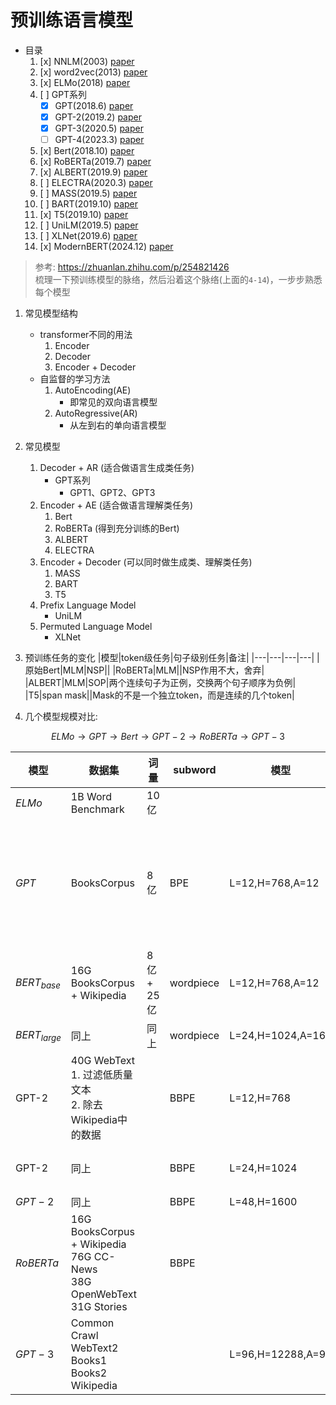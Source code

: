 # 预训练语言模型

- 目录
    1. [x] NNLM(2003) [paper](https://www.jmlr.org/papers/volume3/bengio03a/bengio03a.pdf)
    2. [x] word2vec(2013) [paper](https://arxiv.org/abs/1310.4546v1)
    3. [x] ELMo(2018) [paper](https://arxiv.org/abs/1802.05365v2)
    4. [ ] GPT系列
        - [x] GPT(2018.6) [paper](https://s3-us-west-2.amazonaws.com/openai-assets/research-covers/language-unsupervised/language_understanding_paper.pdf)
        - [x] GPT-2(2019.2) [paper](https://d4mucfpksywv.cloudfront.net/better-language-models/language-models.pdf)
        - [x] GPT-3(2020.5) [paper](https://arxiv.org/abs/2005.14165v4)
        - [ ] GPT-4(2023.3) [paper](https://arxiv.org/abs/2303.08774v3)
    5. [x] Bert(2018.10) [paper](https://arxiv.org/abs/1810.04805v2)
    6. [x] RoBERTa(2019.7) [paper](https://arxiv.org/abs/1907.11692v1)
    7. [x] ALBERT(2019.9) [paper](https://arxiv.org/abs/1909.11942v6)
    8. [ ] ELECTRA(2020.3) [paper](https://arxiv.org/abs/2003.10555v1)
    9. [ ] MASS(2019.5) [paper](https://arxiv.org/abs/1905.02450v5)
    10. [ ] BART(2019.10) [paper](https://arxiv.org/abs/1910.13461v1)
    11. [x] T5(2019.10) [paper](https://arxiv.org/abs/1910.10683v4)
    12. [ ] UniLM(2019.5) [paper](https://arxiv.org/abs/1905.03197v3)
    13. [ ] XLNet(2019.6) [paper](https://arxiv.org/abs/1906.08237v2)
    14. [x] ModernBERT(2024.12) [paper](https://arxiv.org/abs/2412.13663)


> 参考: https://zhuanlan.zhihu.com/p/254821426  
> 梳理一下预训练模型的脉络，然后沿着这个脉络(上面的`4-14`)，一步步熟悉每个模型

1. 常见模型结构
    - transformer不同的用法
        1. Encoder
        2. Decoder
        3. Encoder + Decoder
    - 自监督的学习方法
        1. AutoEncoding(AE)
            - 即常见的双向语言模型
        2. AutoRegressive(AR)
            - 从左到右的单向语言模型

2. 常见模型
    1. Decoder + AR (适合做语言生成类任务)
        - GPT系列
            - GPT1、GPT2、GPT3
    2. Encoder + AE (适合做语言理解类任务)
        1. Bert
        2. RoBERTa (得到充分训练的Bert)
        3. ALBERT
        4. ELECTRA
    3. Encoder + Decoder (可以同时做生成类、理解类任务)
        1. MASS
        2. BART
        3. T5
    4. Prefix Language Model
        - UniLM
    5. Permuted Language Model
        - XLNet

3. 预训练任务的变化
    |模型|token级任务|句子级别任务|备注|
    |---|---|---|---|
    |原始Bert|MLM|NSP||
    |RoBERTa|MLM||NSP作用不大，舍弃|
    |ALBERT|MLM|SOP|两个连续句子为正例，交换两个句子顺序为负例|
    |T5|span mask||Mask的不是一个独立token，而是连续的几个token|

4. 几个模型规模对比:

$$ ELMo \longrightarrow GPT \longrightarrow Bert \longrightarrow GPT-2 \longrightarrow RoBERTa \longrightarrow GPT-3 $$

|模型|数据集|词量|subword|模型|参数量|备注|
|---|---|---|---|---|---|---|
|$ELMo$|1B Word Benchmark|10亿|||90M||
|$GPT$|BooksCorpus|8亿|BPE|L=12,H=768,A=12|110M|`Word Benchmark`中句子顺序随机打乱，无法建模句子之间的依赖关系，弃用|
|$BERT_{base}$|16G BooksCorpus + Wikipedia|8亿 + 25亿|wordpiece|L=12,H=768,A=12|110M|为了跟`GPT-1`做对比|
|$BERT_{large}$|同上|同上|wordpiece|L=24,H=1024,A=16|340M||
|GPT-2|40G WebText <br> 1. 过滤低质量文本<br> 2. 除去Wikipedia中的数据||BBPE|L=12,H=768|117M|为了跟`GPT-1`做对比|
|GPT-2|同上||BBPE|L=24,H=1024|345M|为了跟`Bert`做对比|
|$GPT-2$|同上||BBPE|L=48,H=1600|1542M||
|$RoBERTa$|16G BooksCorpus + Wikipedia <br> 76G CC-News <br> 38G OpenWebText <br> 31G Stories||BBPE||||
|$GPT-3$|Common Crawl <br> WebText2 <br> Books1 <br> Books2 <br> Wikipedia|||L=96,H=12288,A=96|175B||